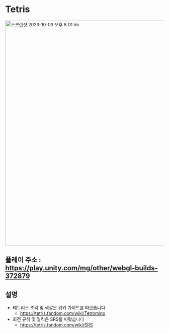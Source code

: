# Tetris
<img width="712" alt="스크린샷 2023-10-03 오후 8 01 55" src="https://github.com/hoduulmu/Tetris/assets/62408879/a846e9de-00bb-4067-825d-26cf7a0d6789">


## 플레이 주소 : https://play.unity.com/mg/other/webgl-builds-372879

## 설명
- 테트리스 조각 및 색깔은 위키 가이드를 따랐습니다
  - https://tetris.fandom.com/wiki/Tetromino
- 회전 규칙 및 월킥은 SRS를 따랐습니다
  - https://tetris.fandom.com/wiki/SRS
